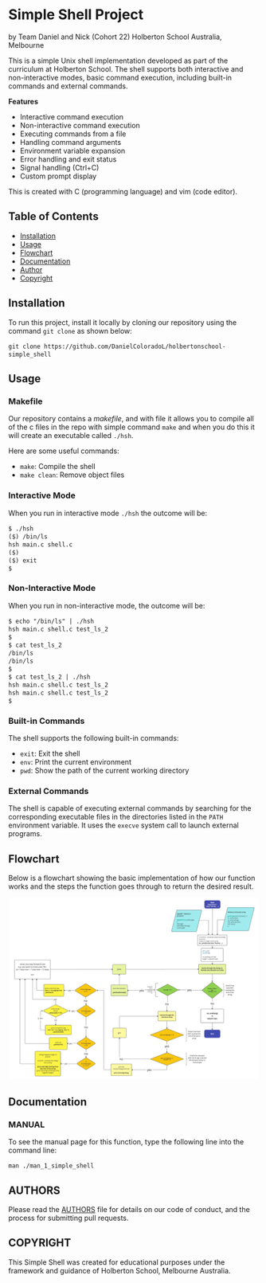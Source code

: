 # Simple Shell Project
by Team Daniel and Nick (Cohort 22) Holberton School Australia, Melbourne

This is a simple Unix shell implementation developed as part of the curriculum at Holberton School. The shell supports both interactive and non-interactive modes, basic command execution, including built-in commands and external commands.

**Features**
* Interactive command execution
* Non-interactive command execution
* Executing commands from a file
* Handling command arguments
* Environment variable expansion
* Error handling and exit status
* Signal handling (Ctrl+C)
* Custom prompt display

This is created with C (programming language) and vim (code editor).

## Table of Contents
* [Installation](#installation)
* [Usage](#usage)
* [Flowchart](#flowchart)
* [Documentation](#documentation)
* [Author](#author)
* [Copyright](#copyright)


## Installation
To run this project, install it locally by cloning our repository using the command ```git clone``` as shown below:

```
git clone https://github.com/DanielColoradoL/holbertonschool-simple_shell
```

## Usage

### Makefile

Our repository contains a _makefile_, and with file it allows you to compile all of the c files in the repo with simple command ```make``` and when you do this it will create an executable called ```./hsh```.

Here are some useful commands:

* ```make```: Compile the shell
* ```make clean```: Remove object files

### Interactive Mode

When you run in interactive mode ```./hsh``` the outcome will be:

```
$ ./hsh
($) /bin/ls
hsh main.c shell.c
($)
($) exit
$
```

### Non-Interactive Mode

When you run in non-interactive mode, the outcome will be:

```
$ echo "/bin/ls" | ./hsh
hsh main.c shell.c test_ls_2
$
$ cat test_ls_2
/bin/ls
/bin/ls
$
$ cat test_ls_2 | ./hsh
hsh main.c shell.c test_ls_2
hsh main.c shell.c test_ls_2
$
```

### Built-in Commands
The shell supports the following built-in commands:

* ```exit```: Exit the shell
* ```env```: Print the current environment
* ```pwd```: Show the path of the current working directory

### External Commands
The shell is capable of executing external commands by searching for the corresponding executable files in the directories listed in the ```PATH``` environment variable. It uses the ```execve``` system call to launch external programs.


## Flowchart
Below is a flowchart showing the basic implementation of how our function works and the steps the function goes through to return the desired result.

![_printf flowchart](https://github.com/haoningng/holbertonschool-printf/blob/master/_printf%20flowchart.jpg)

## Documentation

### MANUAL
To see the manual page for this function, type the following line into the command line:

```
man ./man_1_simple_shell
```

## AUTHORS

Please read the [AUTHORS](https://github.com/DanielColoradoL/holbertonschool-simple_shell/blob/main/AUTHORS) file for details on our code of conduct, and the process for submitting pull requests.

## COPYRIGHT

This Simple Shell was created for educational purposes under the framework and guidance of Holberton School, Melbourne Australia.
